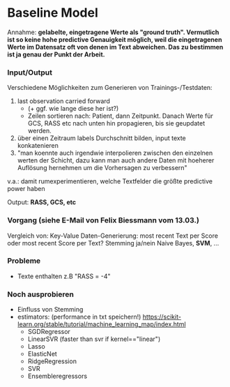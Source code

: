 Baseline Model
====

Annahme: **gelabelte, eingetragene Werte als "ground truth". Vermutlich ist so keine hohe predictive Genauigkeit möglich, weil die eingetragenen Werte im Datensatz oft von denen im Text abweichen. Das zu bestimmen ist ja genau der Punkt der Arbeit.**

### Input/Output
Verschiedene Möglichkeiten zum Generieren von Trainings-/Testdaten:

1) last observation carried forward 
    * (+ ggf. wie lange diese her ist?)
    * Zeilen sortieren nach: Patient, dann Zeitpunkt. Danach Werte für GCS, RASS etc nach unten hin propagieren, bis sie geupdatet werden.
2) über einen Zeitraum labels Durchschnitt bilden, input texte konkatenieren
3) "man koennte auch irgendwie interpolieren zwischen den einzelnen werten der Schicht, dazu kann man auch andere Daten mit hoeherer Auflösung hernehmen um die Vorhersagen zu verbessern"

v.a.: damit rumexperimentieren, welche Textfelder die größte predictive power haben

Output: **RASS, GCS, etc**

### Vorgang (siehe E-Mail von Felix Biessmann vom 13.03.)
Vergleich von:
Key-Value Daten-Generierung: most recent Text per Score oder most recent Score per Text?
Stemming ja/nein
Naive Bayes, **SVM**, ...

### Probleme
* Texte enthalten z.B "RASS = -4"

### Noch ausprobieren
* Einfluss von Stemming
* estimators: (performance in txt speichern!) https://scikit-learn.org/stable/tutorial/machine_learning_map/index.html
    * SGDRegressor
    * LinearSVR (faster than svr if kernel=="linear")
    * Lasso
    * ElasticNet
    * RidgeRegression
    * SVR
    * Ensembleregressors